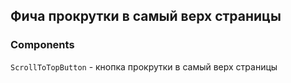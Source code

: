 ## Фича прокрутки в самый верх страницы

### Components

`ScrollToTopButton` - кнопка прокрутки в самый верх страницы
